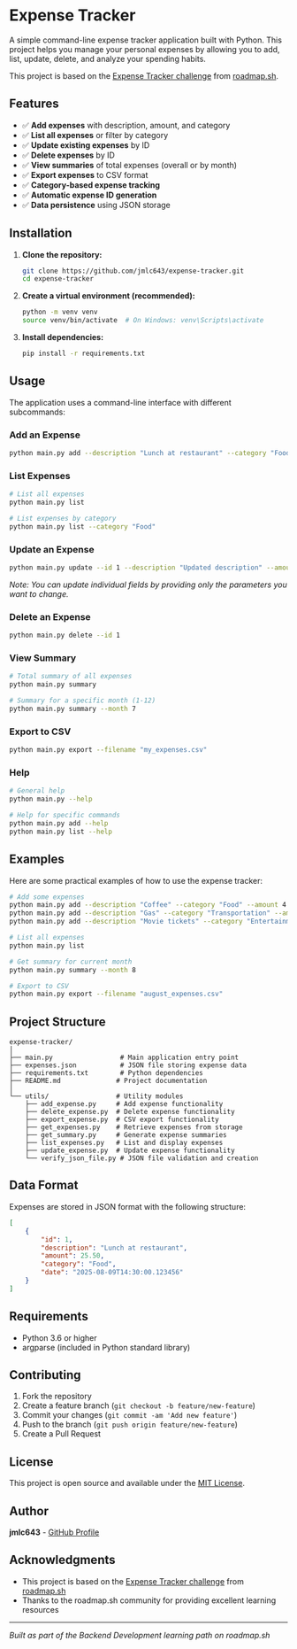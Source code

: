 # Expense Tracker

A simple command-line expense tracker application built with Python. This project helps you manage your personal expenses by allowing you to add, list, update, delete, and analyze your spending habits.

This project is based on the [Expense Tracker challenge](https://roadmap.sh/projects/expense-tracker) from [roadmap.sh](https://roadmap.sh/).

## Features

- ✅ **Add expenses** with description, amount, and category
- ✅ **List all expenses** or filter by category
- ✅ **Update existing expenses** by ID
- ✅ **Delete expenses** by ID
- ✅ **View summaries** of total expenses (overall or by month)
- ✅ **Export expenses** to CSV format
- ✅ **Category-based expense tracking**
- ✅ **Automatic expense ID generation**
- ✅ **Data persistence** using JSON storage

## Installation

1. **Clone the repository:**
   ```bash
   git clone https://github.com/jmlc643/expense-tracker.git
   cd expense-tracker
   ```

2. **Create a virtual environment (recommended):**
   ```bash
   python -m venv venv
   source venv/bin/activate  # On Windows: venv\Scripts\activate
   ```

3. **Install dependencies:**
   ```bash
   pip install -r requirements.txt
   ```

## Usage

The application uses a command-line interface with different subcommands:

### Add an Expense
```bash
python main.py add --description "Lunch at restaurant" --category "Food" --amount 25.50
```

### List Expenses
```bash
# List all expenses
python main.py list

# List expenses by category
python main.py list --category "Food"
```

### Update an Expense
```bash
python main.py update --id 1 --description "Updated description" --amount 30.00 --category "Food"
```
*Note: You can update individual fields by providing only the parameters you want to change.*

### Delete an Expense
```bash
python main.py delete --id 1
```

### View Summary
```bash
# Total summary of all expenses
python main.py summary

# Summary for a specific month (1-12)
python main.py summary --month 7
```

### Export to CSV
```bash
python main.py export --filename "my_expenses.csv"
```

### Help
```bash
# General help
python main.py --help

# Help for specific commands
python main.py add --help
python main.py list --help
```

## Examples

Here are some practical examples of how to use the expense tracker:

```bash
# Add some expenses
python main.py add --description "Coffee" --category "Food" --amount 4.50
python main.py add --description "Gas" --category "Transportation" --amount 45.00
python main.py add --description "Movie tickets" --category "Entertainment" --amount 24.00

# List all expenses
python main.py list

# Get summary for current month
python main.py summary --month 8

# Export to CSV
python main.py export --filename "august_expenses.csv"
```

## Project Structure

```
expense-tracker/
│
├── main.py                 # Main application entry point
├── expenses.json           # JSON file storing expense data
├── requirements.txt        # Python dependencies
├── README.md              # Project documentation
│
└── utils/                 # Utility modules
    ├── add_expense.py     # Add expense functionality
    ├── delete_expense.py  # Delete expense functionality
    ├── export_expense.py  # CSV export functionality
    ├── get_expenses.py    # Retrieve expenses from storage
    ├── get_summary.py     # Generate expense summaries
    ├── list_expenses.py   # List and display expenses
    ├── update_expense.py  # Update expense functionality
    └── verify_json_file.py # JSON file validation and creation
```

## Data Format

Expenses are stored in JSON format with the following structure:

```json
[
    {
        "id": 1,
        "description": "Lunch at restaurant",
        "amount": 25.50,
        "category": "Food",
        "date": "2025-08-09T14:30:00.123456"
    }
]
```

## Requirements

- Python 3.6 or higher
- argparse (included in Python standard library)

## Contributing

1. Fork the repository
2. Create a feature branch (`git checkout -b feature/new-feature`)
3. Commit your changes (`git commit -am 'Add new feature'`)
4. Push to the branch (`git push origin feature/new-feature`)
5. Create a Pull Request

## License

This project is open source and available under the [MIT License](LICENSE).

## Author

**jmlc643** - [GitHub Profile](https://github.com/jmlc643)

## Acknowledgments

- This project is based on the [Expense Tracker challenge](https://roadmap.sh/projects/expense-tracker) from [roadmap.sh](https://roadmap.sh/)
- Thanks to the roadmap.sh community for providing excellent learning resources

---

*Built as part of the Backend Development learning path on roadmap.sh*